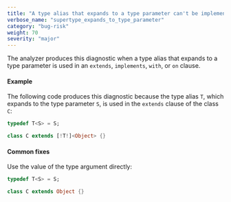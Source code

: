 ```yaml
---
title: "A type alias that expands to a type parameter can't be implemented.  A type alias that expands to a type parameter can't be mixed in.  A type alias that expands to a type parameter can't be used as a superclass constraint.  A type alias that expands to a type parameter can't be used as a superclass"
verbose_name: "supertype_expands_to_type_parameter"
category: "bug-risk"
weight: 70
severity: "major"
---
```

The analyzer produces this diagnostic when a type alias that expands to a
type parameter is used in an `extends`, `implements`, `with`, or `on`
clause.

#### Example

The following code produces this diagnostic because the type alias `T`,
which expands to the type parameter `S`, is used in the `extends` clause of
the class `C`:

```dart
typedef T<S> = S;

class C extends [!T!]<Object> {}
```

#### Common fixes

Use the value of the type argument directly:

```dart
typedef T<S> = S;

class C extends Object {}
```
